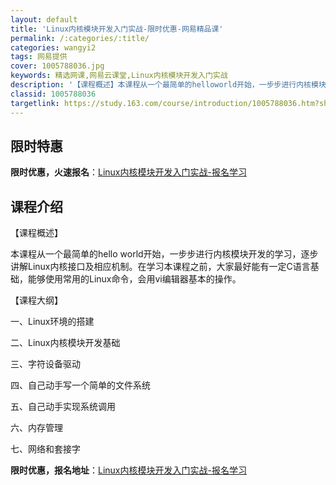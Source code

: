 ```yaml
---
layout: default
title: 'Linux内核模块开发入门实战-限时优惠-网易精品课'
permalink: /:categories/:title/
categories: wangyi2
tags: 网易提供
cover: 1005788036.jpg
keywords: 精选网课,网易云课堂,Linux内核模块开发入门实战
description: '【课程概述】本课程从一个最简单的helloworld开始，一步步进行内核模块开发的学习，逐步讲解Linux内核接口及相应'
classid: 1005788036
targetlink: https://study.163.com/course/introduction/1005788036.htm?share=1&shareId=1025206652&utm_campaign=share&utm_medium=iphoneShare&utm_source=&utm_u=1025206652
---
```


## 限时特惠

**限时优惠，火速报名**：[Linux内核模块开发入门实战-报名学习](https://study.163.com/course/introduction/1005788036.htm?share=1&shareId=1025206652&utm_campaign=share&utm_medium=iphoneShare&utm_source=&utm_u=1025206652)

## 课程介绍

【课程概述】

本课程从一个最简单的hello world开始，一步步进行内核模块开发的学习，逐步讲解Linux内核接口及相应机制。在学习本课程之前，大家最好能有一定C语言基础，能够使用常用的Linux命令，会用vi编辑器基本的操作。

【课程大纲】

一、Linux环境的搭建

二、Linux内核模块开发基础

三、字符设备驱动

四、自己动手写一个简单的文件系统

五、自己动手实现系统调用

六、内存管理

七、网络和套接字

**限时优惠，报名地址**：[Linux内核模块开发入门实战-报名学习](https://study.163.com/course/introduction/1005788036.htm?share=1&shareId=1025206652&utm_campaign=share&utm_medium=iphoneShare&utm_source=&utm_u=1025206652)

